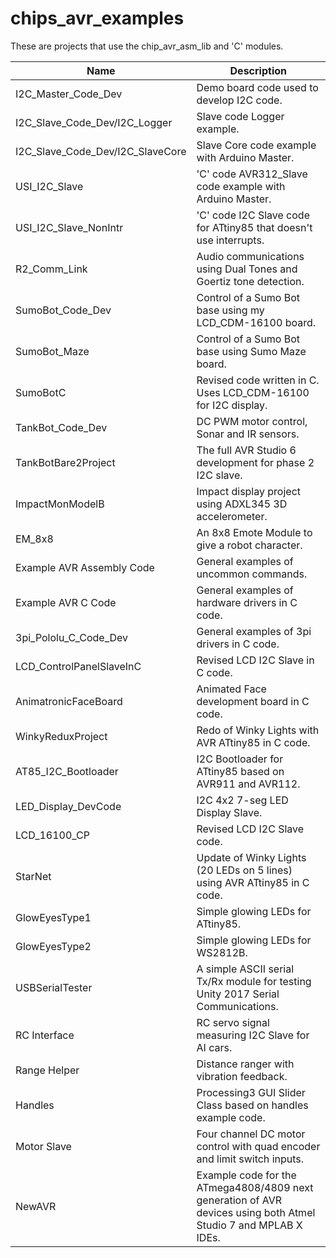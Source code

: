 chips_avr_examples
==================

These are projects that use the chip_avr_asm_lib and 'C' modules.  

|        Name         | Description                                                |
|---------------------|------------------------------------------------------------|
|I2C_Master_Code_Dev | Demo board code used to develop I2C code.|
|I2C_Slave_Code_Dev/I2C_Logger | Slave code Logger example.|
|I2C_Slave_Code_Dev/I2C_SlaveCore | Slave Core code example with Arduino Master.|
|USI_I2C_Slave | 'C' code AVR312_Slave code example with Arduino Master.|
|USI_I2C_Slave_NonIntr | 'C' code I2C Slave code for ATtiny85 that doesn't use interrupts.|
|R2_Comm_Link | Audio communications using Dual Tones and Goertiz tone detection.|
|SumoBot_Code_Dev | Control of a Sumo Bot base using my LCD_CDM-16100 board.|
|SumoBot_Maze | Control of a Sumo Bot base using Sumo Maze board.|
|SumoBotC | Revised code written in C. Uses LCD_CDM-16100 for I2C display.|
|TankBot_Code_Dev | DC PWM motor control, Sonar and IR sensors.|
|TankBotBare2Project | The full AVR Studio 6 development for phase 2 I2C slave.|
|ImpactMonModelB | Impact display project using ADXL345 3D accelerometer.|
|EM_8x8 | An 8x8 Emote Module to give a robot character.|
|Example AVR Assembly Code | General examples of uncommon commands.|
|Example AVR C Code | General examples of hardware drivers in C code.|
|3pi_Pololu_C_Code_Dev | General examples of 3pi drivers in C code.|
|LCD_ControlPanelSlaveInC | Revised LCD I2C Slave in C code.|
|AnimatronicFaceBoard | Animated Face development board in C code.|
|WinkyReduxProject | Redo of Winky Lights with AVR ATtiny85 in C code.|
|AT85_I2C_Bootloader | I2C Bootloader for ATtiny85 based on AVR911 and AVR112.|
|LED_Display_DevCode | I2C 4x2 7-seg LED Display Slave.|
|LCD_16100_CP| Revised LCD I2C Slave code.|
|StarNet | Update of Winky Lights (20 LEDs on 5 lines) using AVR ATtiny85 in C code.|
|GlowEyesType1| Simple glowing LEDs for ATtiny85.|  
|GlowEyesType2| Simple glowing LEDs for WS2812B.|  
|USBSerialTester| A simple ASCII serial Tx/Rx module for testing Unity 2017 Serial Communications.|  
|RC Interface| RC servo signal measuring I2C Slave for AI cars.|  
|Range Helper| Distance ranger with vibration feedback.|  
|Handles| Processing3 GUI Slider Class based on handles example code.|  
|Motor Slave| Four channel DC motor control with quad encoder and limit switch inputs.|  
|NewAVR| Example code for the ATmega4808/4809 next generation of AVR devices using both Atmel Studio 7 and MPLAB X IDEs.|  
